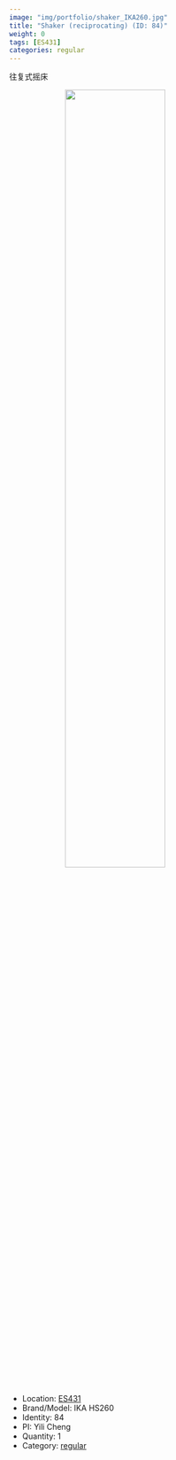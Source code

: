 ```yaml
---
image: "img/portfolio/shaker_IKA260.jpg"
title: "Shaker (reciprocating) (ID: 84)"
weight: 0
tags: [ES431]
categories: regular
---
```


往复式摇床

<!--more-->

<img src="../../img/portfolio/shaker_IKA260.jpg" width="60%" style="display: block; margin: auto;">

- Location: [ES431](../../tags/es431)
- Brand/Model: IKA HS260
- Identity: 84
- PI: Yili Cheng
- Quantity: 1
- Category: [regular](../../categories/regular)






